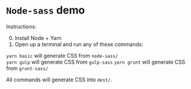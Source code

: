 # `Node-sass` demo

Instructions:

0. Install Node + Yarn
1. Open up a terminal and run any of these commands:
   
`yarn basic` will generate CSS from `node-sass/`  
`yarn gulp` will generate CSS from `gulp-sass`
`yarn grunt` will generate CSS from `grunt-sass/`

All commands will generate CSS into `dest/`.